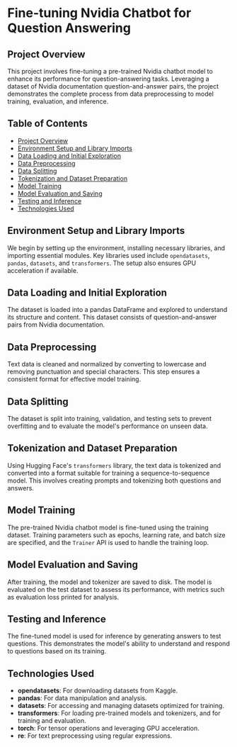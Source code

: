 # Fine-tuning Nvidia Chatbot for Question Answering

## Project Overview

This project involves fine-tuning a pre-trained Nvidia chatbot model to enhance its performance for question-answering tasks. Leveraging a dataset of Nvidia documentation question-and-answer pairs, the project demonstrates the complete process from data preprocessing to model training, evaluation, and inference.

## Table of Contents

- [Project Overview](#project-overview)
- [Environment Setup and Library Imports](#environment-setup-and-library-imports)
- [Data Loading and Initial Exploration](#data-loading-and-initial-exploration)
- [Data Preprocessing](#data-preprocessing)
- [Data Splitting](#data-splitting)
- [Tokenization and Dataset Preparation](#tokenization-and-dataset-preparation)
- [Model Training](#model-training)
- [Model Evaluation and Saving](#model-evaluation-and-saving)
- [Testing and Inference](#testing-and-inference)
- [Technologies Used](#technologies-used)

## Environment Setup and Library Imports

We begin by setting up the environment, installing necessary libraries, and importing essential modules. Key libraries used include `opendatasets`, `pandas`, `datasets`, and `transformers`. The setup also ensures GPU acceleration if available.

## Data Loading and Initial Exploration

The dataset is loaded into a pandas DataFrame and explored to understand its structure and content. This dataset consists of question-and-answer pairs from Nvidia documentation.

## Data Preprocessing

Text data is cleaned and normalized by converting to lowercase and removing punctuation and special characters. This step ensures a consistent format for effective model training.

## Data Splitting

The dataset is split into training, validation, and testing sets to prevent overfitting and to evaluate the model's performance on unseen data.

## Tokenization and Dataset Preparation

Using Hugging Face's `transformers` library, the text data is tokenized and converted into a format suitable for training a sequence-to-sequence model. This involves creating prompts and tokenizing both questions and answers.

## Model Training

The pre-trained Nvidia chatbot model is fine-tuned using the training dataset. Training parameters such as epochs, learning rate, and batch size are specified, and the `Trainer` API is used to handle the training loop.

## Model Evaluation and Saving

After training, the model and tokenizer are saved to disk. The model is evaluated on the test dataset to assess its performance, with metrics such as evaluation loss printed for analysis.

## Testing and Inference

The fine-tuned model is used for inference by generating answers to test questions. This demonstrates the model's ability to understand and respond to questions based on its training.

## Technologies Used

- **opendatasets**: For downloading datasets from Kaggle.
- **pandas**: For data manipulation and analysis.
- **datasets**: For accessing and managing datasets optimized for training.
- **transformers**: For loading pre-trained models and tokenizers, and for training and evaluation.
- **torch**: For tensor operations and leveraging GPU acceleration.
- **re**: For text preprocessing using regular expressions.